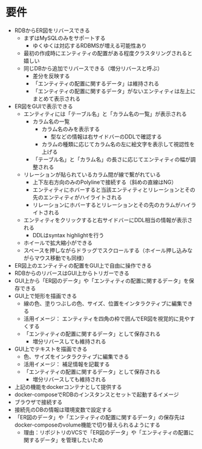 # 要件

* RDBからER図をリバースできる
    * まずはMySQLのみをサポートする
        * ゆくゆくは対応するRDBMSが増える可能性あり
    * 最初の作成時にエンティティの配置がある程度クラスタリングされると嬉しい
    * 同じDBから追加でリバースできる（増分リバースと呼ぶ）
        * 差分を反映する
        * 「エンティティの配置に関するデータ」は維持される
        * 「エンティティの配置に関するデータ」がないエンティティは左上にまとめて表示される
* ER図をGUIで表示できる
    * エンティティには「テーブル名」と「カラム名の一覧」が表示される
        * カラム名の一覧
            * カラム名のみを表示する
                * 型などの情報は右サイドバーのDDLで確認する
            * カラムの種類に応じてカラム名の左に絵文字を表示して視認性を上げる
        * 「テーブル名」と「カラム名」の長さに応じてエンティティの幅が調整される
    * リレーションが貼られているカラム間が線で繋がれている
        * 上下左右方向のみのPolylineで接続する（斜めの直線はNG）
        * エンティティにホバーすると当該エンティティとリレーションとその先のエンティティがハイライトされる
        * リレーションにホバーするとリレーションとその先のカラムがハイライトされる
    * エンティティをクリックすると右サイドバーにDDL相当の情報が表示される
        * DDLはsyntax highlightを行う
    * ホイールで拡大縮小ができる
    * スペースを押しながらドラッグでスクロールする（ホイール押し込みながらマウス移動でも同様）
* ER図上のエンティティの配置をGUI上で自由に操作できる
* RDBからのリバースはGUI上からトリガーできる
* GUI上から「ER図のデータ」や「エンティティの配置に関するデータ」を保存できる
* GUI上で矩形を描画できる
    * 線の色、塗りつぶしの色、サイズ、位置をインタラクティブに編集できる
    * 活用イメージ： エンティティを四角の枠で囲んでER図を視覚的に見やすくする
    * 「エンティティの配置に関するデータ」として保存される
        * 増分リバースしても維持される
* GUI上でテキストを描画できる
    * 色、サイズをインタラクティブに編集できる
    * 活用イメージ： 補足情報を記載する
    * 「エンティティの配置に関するデータ」として保存される
        * 増分リバースしても維持される
* 上記の機能をdockerコンテナとして提供する
* docker-composeでRDBのインスタンスとセットで起動するイメージ
* ブラウザで接続する
* 接続先のDBの情報は環境変数で設定する
* 「ER図のデータ」や「エンティティの配置に関するデータ」の保存先はdocker-composeのvolume機能で切り替えられるようにする
    * 理由：リポジトリのVCSで「ER図のデータ」や「エンティティの配置に関するデータ」を管理したいため